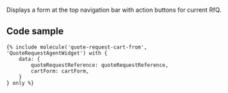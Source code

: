Displays a form at the top navigation bar with action buttons for current RfQ.

## Code sample

```
{% include molecule('quote-request-cart-from', 'QuoteRequestAgentWidget') with {
    data: {
        quoteRequestReference: quoteRequestReference,
        cartForm: cartForm,
    }
} only %}
```
